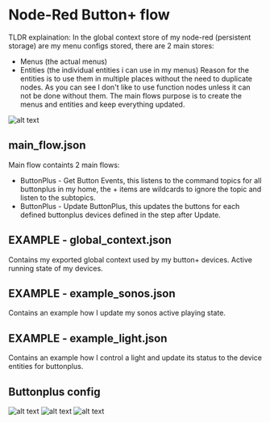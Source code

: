 # Node-Red Button+ flow #

TLDR explaination:
In the global context store of my node-red (persistent storage) are my menu configs stored, there are 2 main stores:
- Menus (the actual menus)
- Entities (the individual entities i can use in my menus)
Reason for the entities is to use them in multiple places without the need to duplicate nodes.
As you can see I don't like to use function nodes unless it can not be done without them.
The main flows purpose is to create the menus and entities and keep everything updated.

![alt text](https://github.com/[username]/[reponame]/blob/[branch]/screenshot/example.jpg?raw=true)

## main_flow.json ##
Main flow containts 2 main flows:
- ButtonPlus - Get Button Events, this listens to the command topics for all buttonplus in my home, the + items are wildcards to ignore the topic and listen to the subtopics.
- ButtonPlus - Update ButtonPlus, this updates the buttons for each defined buttonplus devices defined in the step after Update.

## EXAMPLE - global_context.json ##
Contains my exported global context used by my button+ devices. Active running state of my devices.

## EXAMPLE - example_sonos.json ##
Contains an example how I update my sonos active playing state.

## EXAMPLE - example_light.json ##
Contains an example how I control a light and update its status to the device entities for buttonplus.

## Buttonplus config ##

![alt text](https://github.com/[username]/[reponame]/blob/[branch]/screenshots/display_menu.jpg?raw=true)
![alt text](https://github.com/[username]/[reponame]/blob/[branch]/screenshots/buttonplus_button_config.jpg?raw=true)
![alt text](https://github.com/[username]/[reponame]/blob/[branch]/screenshots/example_mqtt.jpg?raw=true)
